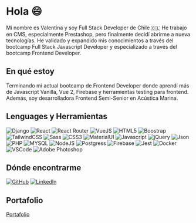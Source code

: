 <h1>Hola 😄</h1>

<p>Mi nombre es Valentina y soy Full Stack Developer de Chile 🇨🇱 He trabajo en CMS, especialmente Prestashop, pero finalmente decidí abrirme a nueva tecnologías. He validado y expandido mis conocimientos a través del bootcamp Full Stack Javascript Developer y especializado a través del bootcamp Frontend Developer. </p>

<h2>En qué estoy</h2>
<p>Terminando mi actual bootcamp de Frontend Developer donde aprendí más de Javascript Vanilla, Vue 2, Firebase y herramientas testing para frontend. Además, soy desarrolladora Frontend Semi-Senior en Acústica Marina.</p>

<h2>Lenguages y Herramientas</h2>
<div style="display:"flex";flex-direction:"row";gap:"4px"; >
<img alt="Django" src="https://img.shields.io/badge/Django-092E20?style=for-the-badge&logo=django&logoColor=green" />
<img alt="React" src="https://img.shields.io/badge/React-20232A?style=for-the-badge&logo=react&logoColor=61DAFB" />
<img alt="React Router" src="https://img.shields.io/badge/React_Router-CA4245?style=for-the-badge&logo=react-router&logoColor=white" />
<img alt="VueJS" src="https://img.shields.io/badge/Vue%20js-35495E?style=for-the-badge&logo=vuedotjs&logoColor=white" />
<img alt="HTML5" src="https://img.shields.io/badge/HTML5-E34F26?style=for-the-badge&logo=html5&logoColor=white" /> 
<img alt="Boostrap" src="https://img.shields.io/badge/Bootstrap-563D7C?style=for-the-badge&logo=bootstrap&logoColor=white" /> 
<img alt="TailwindCSS" src="https://img.shields.io/badge/Tailwind_CSS-38B2AC?style=for-the-badge&logo=tailwind-css&logoColor=white" />
<img alt="Sass" src="https://img.shields.io/badge/Sass-CC6699?style=for-the-badge&logo=sass&logoColor=white" />
<img alt="CSS3" src="https://img.shields.io/badge/CSS3-1572B6?style=for-the-badge&logo=css3&logoColor=white" />
<img alt="MaterialUI" src="https://img.shields.io/badge/Material%20UI-007FFF?style=for-the-badge&logo=mui&logoColor=white" />
<img alt="Javascript" src="https://img.shields.io/badge/JavaScript-323330?style=for-the-badge&logo=javascript&logoColor=F7DF1E" />
<img alt="jQuery" src="https://img.shields.io/badge/jQuery-0769AD?style=for-the-badge&logo=jquery&logoColor=white" />
<img alt="Json" src="https://img.shields.io/badge/json-5E5C5C?style=for-the-badge&logo=json&logoColor=white" />
<img alt="PHP" src="https://img.shields.io/badge/PHP-777BB4?style=for-the-badge&logo=php&logoColor=white" />
<img alt="MYSQL" src="https://img.shields.io/badge/MySQL-005C84?style=for-the-badge&logo=mysql&logoColor=white" />
<img alt="NodeJS" src="https://img.shields.io/badge/Node.js-43853D?style=for-the-badge&logo=node.js&logoColor=white" />
<img alt="Postgress" src="https://img.shields.io/badge/PostgreSQL-316192?style=for-the-badge&logo=postgresql&logoColor=white" />
<img alt="Firebase" src="https://img.shields.io/badge/firebase-ffca28?style=for-the-badge&logo=firebase&logoColor=black" />
<img alt="Jest" src="https://img.shields.io/badge/Jest-C21325?style=for-the-badge&logo=jest&logoColor=white" />
<img alt="Docker" src="https://img.shields.io/badge/Docker-2CA5E0?style=for-the-badge&logo=docker&logoColor=white" />
<img alt="VSCode" src="https://img.shields.io/badge/VSCode-0078D4?style=for-the-badge&logo=visual%20studio%20code&logoColor=white" />
<img alt="Adobe Photoshop" src="https://img.shields.io/badge/Adobe%20Photoshop-31A8FF?style=for-the-badge&logo=Adobe%20Photoshop&logoColor=black" />
</div>

<h2>Dónde encontrarme</h2>
<p><a href="https://github.com/vnasp"><img alt="GitHub" src="https://img.shields.io/badge/GitHub-100000?style=for-the-badge&logo=github&logoColor=white" /></a> <a href="https://linkedin.com/in/vnasp"><img alt="LinkedIn" src="https://img.shields.io/badge/LinkedIn-0077B5?style=for-the-badge&logo=linkedin&logoColor=white" /></a>
<h2>Portafolio</h2>
<a href="https://www.valentinamunoz.cl">Portafolio</p>


